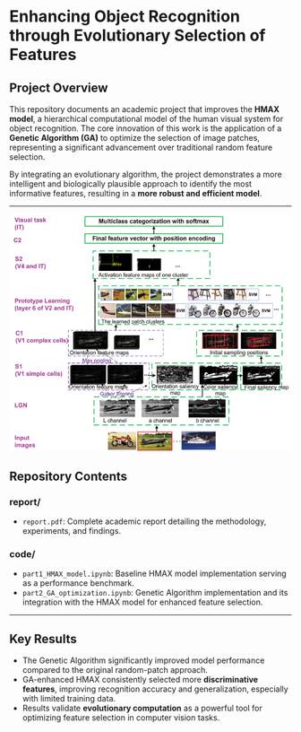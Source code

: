 # Enhancing Object Recognition through Evolutionary Selection of Features

## Project Overview
This repository documents an academic project that improves the **HMAX model**, a hierarchical computational model of the human visual system for object recognition. The core innovation of this work is the application of a **Genetic Algorithm (GA)** to optimize the selection of image patches, representing a significant advancement over traditional random feature selection.  

By integrating an evolutionary algorithm, the project demonstrates a more intelligent and biologically plausible approach to identify the most informative features, resulting in a **more robust and efficient model**.

---
<p align="center">
  <img src="report/hmax.jpg" alt="HMAX Model" width="600" />
</p>


## Repository Contents

### report/
- `report.pdf`: Complete academic report detailing the methodology, experiments, and findings.

### code/
- `part1_HMAX_model.ipynb`: Baseline HMAX model implementation serving as a performance benchmark.
- `part2_GA_optimization.ipynb`: Genetic Algorithm implementation and its integration with the HMAX model for enhanced feature selection.

---

## Key Results
- The Genetic Algorithm significantly improved model performance compared to the original random-patch approach.  
- GA-enhanced HMAX consistently selected more **discriminative features**, improving recognition accuracy and generalization, especially with limited training data.  
- Results validate **evolutionary computation** as a powerful tool for optimizing feature selection in computer vision tasks.
